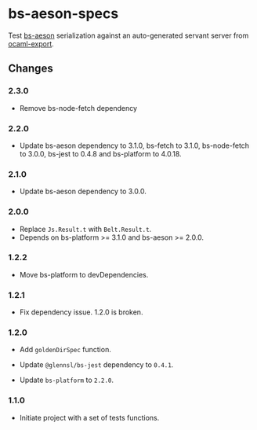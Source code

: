 # bs-aeson-specs

Test [bs-aeson](https://github.com/plow-technologies/bs-aeson) serialization against an auto-generated servant server from [ocaml-export](https://github.com/plow-technologies/ocaml-export).

## Changes

### 2.3.0
* Remove bs-node-fetch dependency

### 2.2.0

* Update bs-aeson dependency to 3.1.0, bs-fetch to 3.1.0, bs-node-fetch to 3.0.0, bs-jest to 0.4.8 and bs-platform to 4.0.18.

### 2.1.0

* Update bs-aeson dependency to 3.0.0.

### 2.0.0

* Replace `Js.Result.t` with `Belt.Result.t`.
* Depends on bs-platform >= 3.1.0 and bs-aeson >= 2.0.0.

### 1.2.2

* Move bs-platform to devDependencies.

### 1.2.1

* Fix dependency issue. 1.2.0 is broken.

### 1.2.0

* Add `goldenDirSpec` function.

* Update `@glennsl/bs-jest` dependency to `0.4.1`.

* Update `bs-platform` to `2.2.0`.

### 1.1.0

* Initiate project with a set of tests functions.
